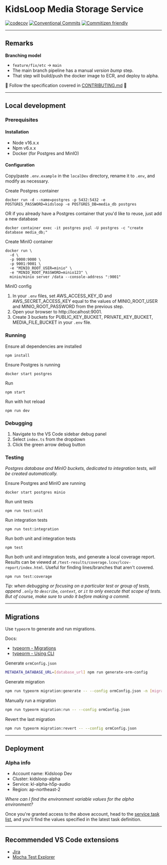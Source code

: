 # KidsLoop Media Storage Service

[![codecov](https://codecov.io/bb/calmisland/kidsloop-audio-service/branch/main/graph/badge.svg?token=6DVLZB3HSY)](https://codecov.io/bb/calmisland/kidsloop-audio-service)
[![Conventional Commits](https://img.shields.io/badge/Conventional%20Commits-1.0.0-yellow.svg)](https://conventionalcommits.org)
[![Commitizen friendly](https://img.shields.io/badge/commitizen-friendly-brightgreen.svg)](http://commitizen.github.io/cz-cli/)

---

## Remarks

**Branching model**

- `feature/fix/etc` -> `main`
- The main branch pipeline has a manual _version bump_ step.
- That step will build/push the docker image to ECR, and deploy to alpha.

📢 Follow the specification covered in [CONTRIBUTING.md](CONTRIBUTING.md) 📢

---

## Local development

### Prerequisites

#### Installation

- Node v16.x.x
- Npm v6.x.x
- Docker (for Postgres and MinIO)

#### Configuration

Copy/paste `.env.example` in the `localDev` directory, rename it to `.env`, and modify as necessary.

Create Postgres container

```
docker run -d --name=postgres -p 5432:5432 -e POSTGRES_PASSWORD=kidsloop -e POSTGRES_DB=media_db postgres
```

OR if you already have a Postgres container that you'd like to reuse, just add a new database

```
docker container exec -it postgres psql -U postgres -c "create database media_db;"
```

Create MinIO container

```
docker run \
  -d \
  -p 9000:9000 \
  -p 9001:9001 \
  -e "MINIO_ROOT_USER=minio" \
  -e "MINIO_ROOT_PASSWORD=minio123" \
  minio/minio server /data --console-address ":9001"
```

MinIO config

1. In your `.env` files, set AWS_ACCESS_KEY_ID and AWS_SECRET_ACCESS_KEY equal to the values of MINIO_ROOT_USER and MINIO_ROOT_PASSWORD from the previous step.
2. Open your browser to http://localhost:9001.
3. Create 3 buckets for PUBLIC_KEY_BUCKET, PRIVATE_KEY_BUCKET, MEDIA_FILE_BUCKET in your `.env` file.

### Running

Ensure all dependencies are installed

```
npm install
```

Ensure Postgres is running

```
docker start postgres
```

Run

```
npm start
```

Run with hot reload

```
npm run dev
```

### Debugging

1. Navigate to the VS Code sidebar debug panel
2. Select `index.ts` from the dropdown
3. Click the green arrow debug button

### Testing

_Postgres database and MinIO buckets, dedicated to integration tests, will be created automatically._

Ensure Postgres and MinIO are running

```
docker start postgres minio
```

Run unit tests

```
npm run test:unit
```

Run integration tests

```
npm run test:integration
```

Run both unit and integration tests

```
npm test
```

Run both unit and integration tests, and generate a local coverage report. Results can be viewed at `/test-results/coverage.lcov/lcov-report/index.html`. Useful for finding lines/branches that aren't covered.

```
npm run test:coverage
```

_Tip: when debugging or focusing on a particular test or group of tests, append `.only` to `describe`, `context`, or `it` to only execute that scope of tests. But of course, make sure to undo it before making a commit._

---

## Migrations

Use `typeorm` to generate and run migrations.

Docs:

- [typeorm - Migrations](https://github.com/typeorm/typeorm/blob/master/docs/migrations.md)
- [typeorm - Using CLI](https://github.com/typeorm/typeorm/blob/master/docs/using-cli.md)

Generate `ormConfig.json`

```sh
METADATA_DATABASE_URL=[database_url] npm run generate-orm-config
```

Generate migration

```sh
npm run typeorm migration:generate -- --config ormConfig.json -n [migration_name]
```

Manually run a migration

```sh
npm run typeorm migration:run -- --config ormConfig.json
```

Revert the last migration

```sh
npm run typeorm migration:revert -- --config ormConfig.json
```

---

## Deployment

### Alpha info

- Account name: Kidsloop Dev
- Cluster: kidsloop-alpha
- Service: kl-alpha-h5p-audio
- Region: ap-northeast-2

_Where can I find the environment variable values for the alpha environment?_

Once you're granted access to the above account, head to the [service task list](https://ap-northeast-2.console.aws.amazon.com/ecs/home?region=ap-northeast-2#/clusters/kidsloop-alpha/services/kl-alpha-h5p-audio/tasks), and you'll find the values specified in the latest task definition.

---

## Recommended VS Code extensions

- [Jira](https://marketplace.visualstudio.com/items?itemName=Atlassian.atlascode)
- [Mocha Test Explorer](https://marketplace.visualstudio.com/items?itemName=hbenl.vscode-mocha-test-adapter)
